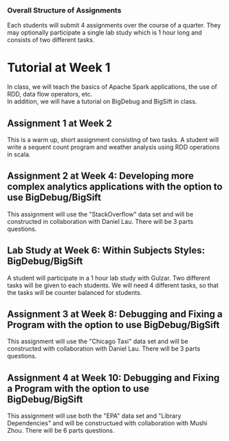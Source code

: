 ### Overall Structure of Assignments 
Each students will submit 4 assignments over the course of a quarter. They may optionally participate a single lab study which is 1 hour long and consists of two different tasks. 

# Tutorial at Week 1
In class, we will teach the basics of Apache Spark applications, the use of RDD, data flow operators, etc.  
In addition, we will have a tutorial on BigDebug and BigSift in class. 

## Assignment 1 at Week 2
This is a warm up, short assignment consisting of two tasks. A student will write a sequent count program and weather analysis using RDD operations in scala. 

## Assignment 2 at Week 4: Developing more complex analytics applications with the option to use BigDebug/BigSift
This assignment will use the "StackOverflow" data set and will be constructed in collaboration with Daniel Lau. There will be 3 parts questions. 

## Lab Study at Week 6: Within Subjects Styles: BigDebug/BigSift 
A student will participate in a 1 hour lab study with Gulzar. Two different tasks will be given to each students. We will need 4 different tasks, so that the tasks will be counter balanced for students. 

## Assignment 3 at Week 8: Debugging and Fixing a Program with the option to use BigDebug/BigSift
This assignment will use the "Chicago Taxi" data set and will be constructed with collaboration with Daniel Lau. There will be 3 parts questions. 

## Assignment 4 at Week 10: Debugging and Fixing a Program with the option to use BigDebug/BigSift
This assignment will use both the "EPA" data set and "Library Dependencies" and will be constructued with collaboration with Mushi Zhou. There will be 6 parts questions. 

